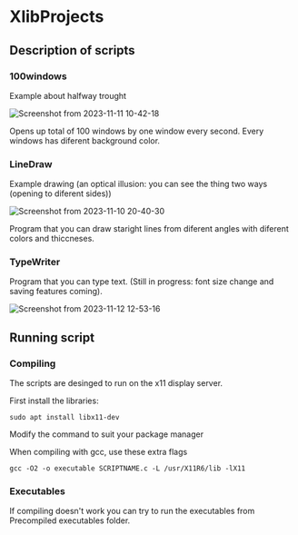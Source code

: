 # XlibProjects

## Description of scripts


### 100windows

Example about halfway trought

![Screenshot from 2023-11-11 10-42-18](https://github.com/pekka1234/XlibProjects/assets/62663286/e60bc892-c9c6-4384-a0d1-9d034a811807)

Opens up total of 100 windows by one window every second. Every windows has diferent background color.


### LineDraw

Example drawing (an optical illusion: you can see the thing two ways (opening to diferent sides))

![Screenshot from 2023-11-10 20-40-30](https://github.com/pekka1234/XlibProjects/assets/62663286/cf45d1cb-b5a8-404d-9019-2a319e9a63e0)

Program that you can draw staright lines from diferent angles with diferent colors and thiccneses.

### TypeWriter

Program that you can type text. (Still in progress: font size change and saving features coming).

![Screenshot from 2023-11-12 12-53-16](https://github.com/pekka1234/XlibProjects/assets/62663286/a707c212-9a85-40b9-852a-935da2460150)

## Running script

### Compiling

The scripts are desinged to run on the x11 display server.

First install the libraries:
```
sudo apt install libx11-dev
```

Modify the command to suit your package manager

When compiling with gcc, use these extra flags
```
gcc -O2 -o executable SCRIPTNAME.c -L /usr/X11R6/lib -lX11
```

### Executables

If compiling doesn't work you can try to run the executables from Precompiled executables folder.

